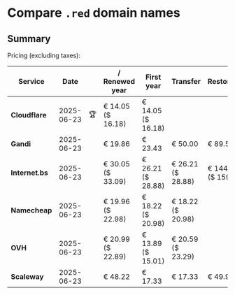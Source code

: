 # Compare `.red` domain names

## Summary

Pricing (excluding taxes):

| Service | Date |  | / Renewed year | First year | Transfer | Restoration |
|--|--|--|--|--|--|--|
| **Cloudflare** | 2025-06-23 | 🏆 | € 14.05<br>($ 16.18) | € 14.05<br>($ 16.18) |  |  |
| **Gandi** | 2025-06-23 |  | € 19.86 | € 23.43 | € 50.00 | € 89.55 |
| **Internet.bs** | 2025-06-23 |  | € 30.05<br>($ 33.09) | € 26.21<br>($ 28.88) | € 26.21<br>($ 28.88) | € 144.59<br>($ 159.29) |
| **Namecheap** | 2025-06-23 |  | € 19.96<br>($ 22.98) | € 18.22<br>($ 20.98) | € 18.22<br>($ 20.98) |  |
| **OVH** | 2025-06-23 |  | € 20.99<br>($ 22.89) | € 13.89<br>($ 15.01) | € 20.59<br>($ 23.29) |  |
| **Scaleway** | 2025-06-23 |  | € 48.22 | € 17.33 | € 17.33 | € 49.99 |
